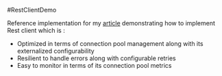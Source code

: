 #RestClientDemo

Reference implementation for my [article]() demonstrating how to implement Rest client which is :
* Optimized in terms of connection pool management along with its externalized configurability
* Resilient to handle errors along with configurable retries
* Easy to monitor in terms of its connection pool metrics
